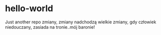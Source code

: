 # hello-world
Just another repo
zmiany, zmiany
nadchodzą wielkie zmiany,
gdy człowiek niedouczany, 
zasiada na tronie..mój baronie!
